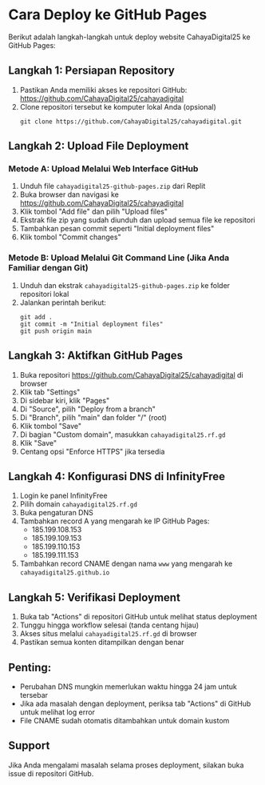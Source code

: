# Cara Deploy ke GitHub Pages

Berikut adalah langkah-langkah untuk deploy website CahayaDigital25 ke GitHub Pages:

## Langkah 1: Persiapan Repository

1. Pastikan Anda memiliki akses ke repositori GitHub: https://github.com/CahayaDigital25/cahayadigital
2. Clone repositori tersebut ke komputer lokal Anda (opsional)
   ```
   git clone https://github.com/CahayaDigital25/cahayadigital.git
   ```

## Langkah 2: Upload File Deployment

### Metode A: Upload Melalui Web Interface GitHub

1. Unduh file `cahayadigital25-github-pages.zip` dari Replit
2. Buka browser dan navigasi ke https://github.com/CahayaDigital25/cahayadigital
3. Klik tombol "Add file" dan pilih "Upload files"
4. Ekstrak file zip yang sudah diunduh dan upload semua file ke repositori
5. Tambahkan pesan commit seperti "Initial deployment files"
6. Klik tombol "Commit changes"

### Metode B: Upload Melalui Git Command Line (Jika Anda Familiar dengan Git)

1. Unduh dan ekstrak `cahayadigital25-github-pages.zip` ke folder repositori lokal
2. Jalankan perintah berikut:
   ```
   git add .
   git commit -m "Initial deployment files"
   git push origin main
   ```

## Langkah 3: Aktifkan GitHub Pages

1. Buka repositori https://github.com/CahayaDigital25/cahayadigital di browser
2. Klik tab "Settings"
3. Di sidebar kiri, klik "Pages"
4. Di "Source", pilih "Deploy from a branch"
5. Di "Branch", pilih "main" dan folder "/" (root)
6. Klik tombol "Save"
7. Di bagian "Custom domain", masukkan `cahayadigital25.rf.gd`
8. Klik "Save"
9. Centang opsi "Enforce HTTPS" jika tersedia

## Langkah 4: Konfigurasi DNS di InfinityFree

1. Login ke panel InfinityFree
2. Pilih domain `cahayadigital25.rf.gd`
3. Buka pengaturan DNS
4. Tambahkan record A yang mengarah ke IP GitHub Pages:
   - 185.199.108.153
   - 185.199.109.153
   - 185.199.110.153
   - 185.199.111.153
5. Tambahkan record CNAME dengan nama `www` yang mengarah ke `cahayadigital25.github.io`

## Langkah 5: Verifikasi Deployment

1. Buka tab "Actions" di repositori GitHub untuk melihat status deployment
2. Tunggu hingga workflow selesai (tanda centang hijau)
3. Akses situs melalui `cahayadigital25.rf.gd` di browser
4. Pastikan semua konten ditampilkan dengan benar

## Penting:

- Perubahan DNS mungkin memerlukan waktu hingga 24 jam untuk tersebar
- Jika ada masalah dengan deployment, periksa tab "Actions" di GitHub untuk melihat log error
- File CNAME sudah otomatis ditambahkan untuk domain kustom

## Support

Jika Anda mengalami masalah selama proses deployment, silakan buka issue di repositori GitHub.